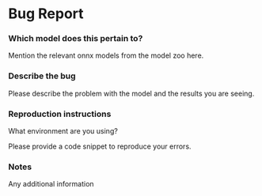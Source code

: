 # Bug Report

### Which model does this pertain to?
Mention the relevant onnx models from the model zoo here.

### Describe the bug
Please describe the problem with the model and the results you are seeing.

### Reproduction instructions
What environment are you using?

Please provide a code snippet to reproduce your errors.

### Notes
Any additional information
